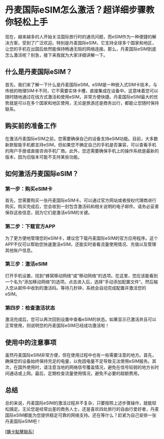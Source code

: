 # 丹麦国际eSIM怎么激活？超详细步骤教你轻松上手

现在，越来越多的人开始关注国际旅行时的通讯问题，而eSIM作为一种便捷的解决方案，受到了广泛欢迎。特别是丹麦国际eSIM，它支持全球多个国家和地区，让您的手机在出国后依然能保持畅通无阻的网络连接。那么，丹麦国际eSIM到底怎么激活呢？别急，接下来我就为大家详细讲解一下。

## 什么是丹麦国际eSIM？

首先，我们来了解一下什么是丹麦国际eSIM。eSIM是一种嵌入式SIM卡技术，与传统的物理SIM卡不同，它不需要实体卡槽，直接集成在设备中。这意味着您可以随时随地通过在线方式激活和使用eSIM，非常方便快捷。丹麦国际eSIM最大的优势就是可以在多个国家和地区使用，无论是旅游还是商务出行，都能让您随时保持联系。

## 购买前的准备工作

在激活丹麦国际eSIM之前，您需要确保自己的设备支持eSIM功能。目前，大多数新款智能手机都支持eSIM，但如果您不确定自己的手机是否兼容，可以查看手机的用户手册或直接咨询手机厂商。此外，您还需要确保手机上的操作系统是最新的版本，因为旧版本可能不支持某些功能。

## 如何激活丹麦国际eSIM？

### 第一步：购买eSIM卡

首先，您需要购买一张丹麦国际eSIM卡。可以通过官方网站或者授权代理商进行购买。购买完成后，您会收到一封包含激活码和相关说明的电子邮件。请务必妥善保存这些信息，因为它们是激活eSIM的关键。

### 第二步：下载官方APP

为了更方便地管理您的eSIM卡，建议您下载丹麦国际eSIM的官方应用程序。这个APP不仅可以帮助您快速激活eSIM，还能实时查看流量使用情况、充值以及管理其他账户信息。

### 第三步：激活eSIM

打开手机设置，找到“蜂窝移动网络”或“移动网络”的选项。在这里，您应该能看到一个名为“添加移动网络”的选项。点击进入后，选择“手动添加配置文件”。然后输入您从邮件中收到的激活码。等待几秒钟，系统会自动完成配置并激活您的eSIM。

### 第四步：检查激活状态

激活完成后，您可以再次回到设置中查看eSIM的状态。如果显示已激活并且可以正常使用，则说明您的丹麦国际eSIM已经成功激活啦！

## 使用中的注意事项

虽然丹麦国际eSIM非常方便，但在使用过程中也有一些需要注意的地方。首先，确保您的设备始终保持充足的电量，以免因电量不足导致无法使用eSIM服务。其次，在国外使用时，请注意当地的网络信号覆盖情况，避免在信号较弱的地方长时间通话或上网。最后，定期检查流量使用情况，避免不必要的超额费用。

## 总结

总的来说，丹麦国际eSIM的激活过程并不复杂，只要按照上述步骤操作，就能轻松搞定。无论您是经常出差的商务人士，还是喜欢四处旅行的自由行爱好者，丹麦国际eSIM都能为您提供稳定可靠的网络支持。还在等什么？赶紧为自己安排一张丹麦国际eSIM吧！

[[購卡點擊聯系](https://t.me/s/esim1088)]